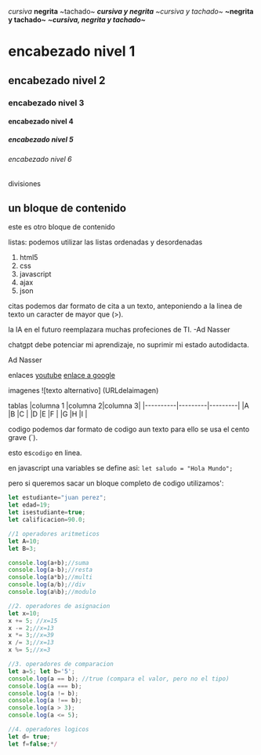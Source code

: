 <!--lenguaje markdown
objetivo: proporcionar una herramienta para documentar codigo, o aspectos tecnicoa para compartirlos o tenerlos de refenrecia en mi git hub o otra plataforma.

markdown es un lenguaje de marcado ligero 

el objetivo de su creador fue hacer quela gente pudiera escribir usando un formato de texto plano facil de leer
facil de escribir y con la posibilidad de convertir su documento en html valido.

la gran simpleza de su sintaxis hizo que tuviera una rapida adopcion y popularidad en la comunidad de desarrolladores.

actualmente aparte de permitir generar contenido html de forma dinamica, tambien se emplea (casi de forma estandar)
para la creacion de documentacion tecnica y con la proliferacion de la arquitectura JAM Stack para la creacion de sitios estaticos a traves de herramientas de tipo SSG(static site generator) y ssr (sergey side rendering) como hugo, gatsby, eleventy, next js, sergey

conocer sintaxis Markdown

1.-parrafos [parrafo 1...]
Lorem Ipsum es simplemente el texto de relleno de las imprentas y archivos de texto. Lorem Ipsum ha sido el texto de relleno estándar de las industrias desde el año 1500, cuando un impresor (N. del T. persona que se dedica a la imprenta) desconocido usó una galería de textos y los mezcló de tal manera que logró hacer un libro de textos especimen.-->

_cursiva_
**negrita**
~tachado~
**_cursiva y negrita_**
_~cursiva y tachado~_
**~negrita y tachado~**
**_~cursiva, negrita y tachado~_**


#     encabezado nivel 1
##    encabezado nivel 2
###   encabezado nivel 3
####  encabezado nivel 4
##### encabezado nivel 5
###### encabezado nivel 6

divisiones

un bloque de contenido
---
este es otro bloque de contenido

listas: podemos utilizar las listas ordenadas y desordenadas

1. html5
1. css
1. javascript
1. ajax
1. json

citas podemos dar formato de cita a un texto, anteponiendo a la linea de texto un caracter de mayor que (>).

la IA en el futuro reemplazara muchas profeciones de TI. -Ad Nasser

chatgpt debe potenciar mi aprendizaje, no suprimir mi estado autodidacta.

Ad Nasser

enlaces 
[youtube](https://www.youtube.com)
[enlace a google](https://www.google.com)

imagenes
![texto alternativo] (URLdelaimagen)

tablas
|columna 1 |columna 2|columna 3|
|----------|---------|---------|
|A         |B        |C        |
|D         |E        |F        |
|G         |H        |I        |

codigo
podemos dar formato de codigo aun texto para ello se usa el cento grave (`).

esto es`codigo` en linea.

en javascript  una variables se define asi:
`let saludo = "Hola Mundo";`

pero si queremos sacar un bloque completo de codigo utilizamos':

```js
let estudiante="juan perez";
let edad=19;
let isestudiante=true;
let calificacion=90.0;

//1 operadores aritmeticos
let A=10;
let B=3;

console.log(a+b);//suma
console.log(a-b);//resta
console.log(a*b);//multi
console.log(a/b);//div
console.log(a%b);//modulo

//2. operadores de asignacion
let x=10;
x += 5; //x=15
x -= 2;//x=13
x *= 3;//x=39
x /= 3;//x=13
x %= 5;//x=3

//3. operadores de comparacion
let a=5; let b='5';
console.log(a == b); //true (compara el valor, pero no el tipo)
console.log(a === b);
console.log(a != b);
console.log(a !== b);
console.log(a > 3);
console.log(a <= 5);

//4. operadores logicos 
let d= true;
let f=false;*/

```

<!--esto es un comentario-->



